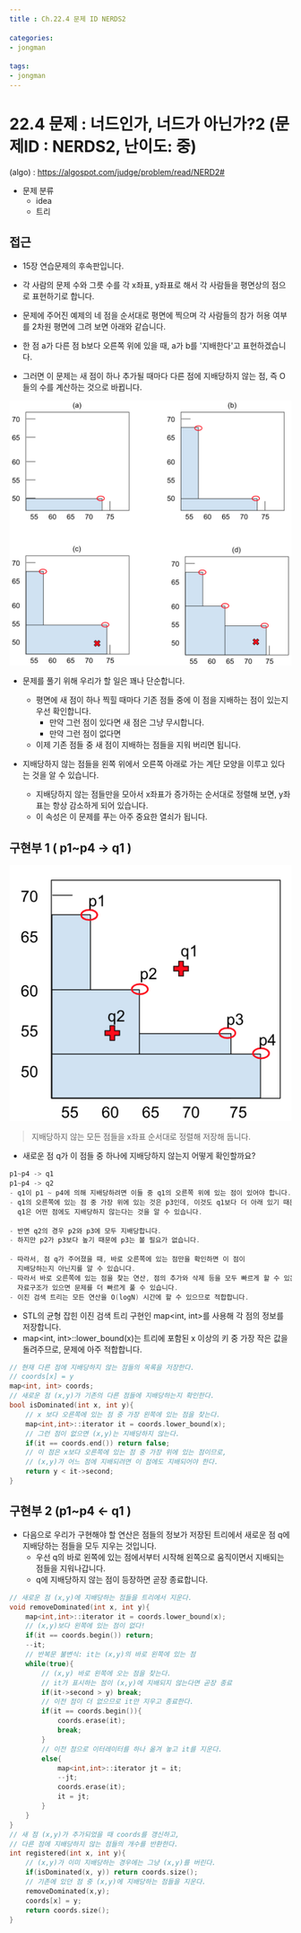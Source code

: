 ```yaml
---
title : Ch.22.4 문제 ID NERDS2 

categories:
- jongman

tags:
- jongman
---
```


# 22.4 문제 : 너드인가, 너드가 아닌가?2 (문제ID : NERDS2, 난이도: 중)
(algo) : <https://algospot.com/judge/problem/read/NERD2#>

- 문제 분류
    - idea
    - 트리

## 접근

- 15장 연습문제의 후속판입니다.
- 각 사람의 문제 수와 그릇 수를 각 x좌표, y좌표로 해서 각 사람들을 평면상의 점으로 표현하기로
  합니다.

- 문제에 주어진 예제의 네 점을 순서대로 평면에 찍으며 각 사람들의 참가 허용 여부를 2차원 평면에 그려
  보면 아래와 같습니다.

- 한 점 a가 다른 점 b보다 오른쪽 위에 있을 때, a가 b를 '지배한다'고 표현하겠습니다.
- 그러면 이 문제는 새 점이 하나 추가될 때마다 다른 점에 지배당하지 않는 점, 즉 O들의 수를 계산하는
  것으로 바뀝니다.

![img1](/img/2019-12-26-Jongman-ch22-4-1.png)


- 문제를 풀기 위해 우리가 할 일은 꽤나 단순합니다.
    - 평면에 새 점이 하나 찍힐 때마다 기존 점들 중에 이 점을 지배하는 점이 있는지 우선 확인합니다.
        - 만약 그런 점이 있다면 새 점은 그냥 무시합니다.
        - 만약 그런 점이 없다면
    - 이제 기존 점들 중 새 점이 지배하는 점들을 지워 버리면 됩니다.

- 지배당하지 않는 점들을 왼쪽 위에서 오른쪽 아래로 가는 계단 모양을 이루고 있다는 것을 알 수
  있습니다.
  - 지배당하지 않는 점들만을 모아서 x좌표가 증가하는 순서대로 정렬해 보면, y좌표는 항상 감소하게
    되어 있습니다.
  - 이 속성은 이 문제를 푸는 아주 중요한 열쇠가 됩니다.

## 구현부 1 ( p1~p4 -> q1 )

![img2](/img/2019-12-26-Jongman-ch22-4-2.png)

> 지배당하지 않는 모든 점들을 x좌표 순서대로 정렬해 저장해 둡니다.
- 새로운 점 q가 이 점들 중 하나에 지배당하지 않는지 어떻게 확인할까요?

```cpp
p1~p4 -> q1
p1~p4 -> q2
- q1이 p1 ~ p4에 의해 지배당하려면 이들 중 q1의 오른쪽 위에 있는 점이 있어야 합니다.
- q1의 오른쪽에 있는 점 중 가장 위에 있는 것은 p3인데, 이것도 q1보다 더 아래 있기 때문에
  q1은 어떤 점에도 지배당하지 않는다는 것을 알 수 있습니다.

- 반면 q2의 경우 p2와 p3에 모두 지배당합니다.
- 하지만 p2가 p3보다 높기 때문에 p3는 볼 필요가 없습니다.

- 따라서, 점 q가 주어졌을 때, 바로 오른쪽에 있는 점만을 확인하면 이 점이 
  지배당하는지 아닌지를 알 수 있습니다.
- 따라서 바로 오른쪽에 있는 점을 찾는 연산, 점의 추가와 삭제 등을 모두 빠르게 할 수 있는
  자료구조가 있으면 문제를 더 빠르게 풀 수 있습니다.
- 이진 검색 트리는 모든 연산을 O(logN) 시간에 할 수 있으므로 적합합니다.
```

- STL의 균형 잡힌 이진 검색 트리 구현인 map<int, int>를 사용해 각 점의 정보를 저장합니다.
- map<int, int>::lower_bound(x)는 트리에 포함된 x 이상의 키 중 가장 작은 값을 돌려주므로, 문제에
  아주 적합합니다.

```cpp
// 현재 다른 점에 지배당하지 않는 점들의 목록을 저장한다.
// coords[x] = y
map<int, int> coords;
// 새로운 점 (x,y)가 기존의 다른 점들에 지배당하는지 확인한다.
bool isDominated(int x, int y){
    // x 보다 오른쪽에 있는 점 중 가장 왼쪽에 있는 점을 찾는다.
    map<int,int>::iterator it = coords.lower_bound(x);
    // 그런 점이 없으면 (x,y)는 지배당하지 않는다.
    if(it == coords.end()) return false;
    // 이 점은 x보다 오른쪽에 있는 점 중 가장 위에 있는 점이므로,
    // (x,y)가 어느 점에 지배되려면 이 점에도 지배되어야 한다.
    return y < it->second;
}

```

## 구현부 2 (p1~p4 <- q1 )

- 다음으로 우리가 구현해야 할 연산은 점들의 정보가 저장된 트리에서 새로운 점 q에 지배당하는 점들을
  모두 지우는 것입니다.
  - 우선 q의 바로 왼쪽에 있는 점에서부터 시작해 왼쪽으로 움직이면서 지배되는 점들을 지워나갑니다.
  - q에 지배당하지 않는 점이 등장하면 곧장 종료합니다.

```cpp
// 새로운 점 (x,y)에 지배당하는 점들을 트리에서 지운다.
void removeDominated(int x, int y){
    map<int,int>::iterator it = coords.lower_bound(x);
    // (x,y)보다 왼쪽에 있는 점이 없다!
    if(it == coords.begin()) return;
    --it;
    // 반복문 불변식: it는 (x,y)의 바로 왼쪽에 있는 점
    while(true){
        // (x,y) 바로 왼쪽에 오는 점을 찾는다.
        // it가 표시하는 점이 (x,y)에 지배되지 않는다면 곧장 종료
        if(it->second > y) break;
        // 이전 점이 더 없으므로 it만 지우고 종료한다.
        if(it == coords.begin()){
            coords.erase(it);
            break;
        }
        // 이전 점으로 이터레이터를 하나 옮겨 놓고 it를 지운다.
        else{
            map<int,int>::iterator jt = it;
            --jt;
            coords.erase(it);
            it = jt;
        }
    }
}
// 새 점 (x,y)가 추가되었을 때 coords를 갱신하고,
// 다른 점에 지배당하지 않는 점들의 개수를 반환한다.
int registered(int x, int y){
    // (x,y)가 이미 지배당하는 경우에는 그냥 (x,y)를 버린다.
    if(isDominated(x, y)) return coords.size();
    // 기존에 있던 점 중 (x,y)에 지배당하는 점들을 지운다.
    removeDominated(x,y);
    coords[x] = y;
    return coords.size();
}
```


